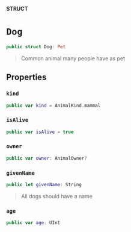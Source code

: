**STRUCT**

# `Dog`

```swift
public struct Dog: Pet
```

> Common animal many people have as pet

## Properties
### `kind`

```swift
public var kind = AnimalKind.mammal
```

### `isAlive`

```swift
public var isAlive = true
```

### `owner`

```swift
public var owner: AnimalOwner?
```

### `givenName`

```swift
public let givenName: String
```

> All dogs should have a name

### `age`

```swift
public var age: UInt
```

